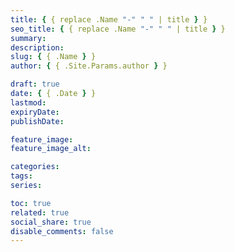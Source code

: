 ```yaml
---
title: { { replace .Name "-" " " | title } }
seo_title: { { replace .Name "-" " " | title } }
summary:
description:
slug: { { .Name } }
author: { { .Site.Params.author } }

draft: true
date: { { .Date } }
lastmod:
expiryDate:
publishDate:

feature_image:
feature_image_alt:

categories:
tags:
series:

toc: true
related: true
social_share: true
disable_comments: false
---
```

